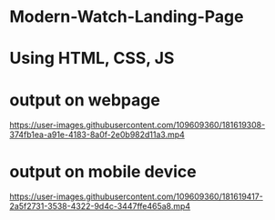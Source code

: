 # Modern-Watch-Landing-Page
# Using HTML, CSS, JS
# output on webpage


https://user-images.githubusercontent.com/109609360/181619308-374fb1ea-a91e-4183-8a0f-2e0b982d11a3.mp4

# output on mobile device



https://user-images.githubusercontent.com/109609360/181619417-2a5f2731-3538-4322-9d4c-3447ffe465a8.mp4

